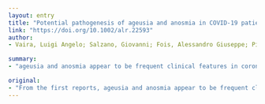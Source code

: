 ```yaml
---
layout: entry
title: "Potential pathogenesis of ageusia and anosmia in COVID-19 patients"
link: "https://doi.org/10.1002/alr.22593"
author:
- Vaira, Luigi Angelo; Salzano, Giovanni; Fois, Alessandro Giuseppe; Piombino, Pasquale; De Riu, Giacomo

summary:
- "ageusia and anosmia appear to be frequent clinical features in coronavirus disease 19 patients. We have performed a survey of the literature, analyzing the possible causes of these chemosensory alterations. This article is protected by copyright. All rights reserved. Copyrighted article is a copyright-righteous article. The article is published in the Journal of Diseases. It has been published in a series of publications."

original:
- "From the first reports, ageusia and anosmia appear to be frequent clinical features in coronavirus disease 19 (COVID-19) patients. We have performed a survey of the literature, analyzing the possible causes of these chemosensory alterations, which may be useful as a starting point for specific further studies. This article is protected by copyright. All rights reserved"
---
```



